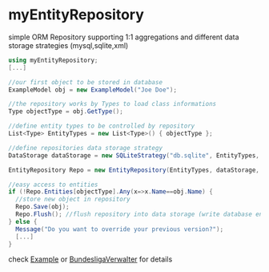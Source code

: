 # myEntityRepository
simple ORM Repository supporting 1:1 aggregations and different data storage strategies (mysql,sqlite,xml)

```c#
using myEntityRepository;
[...]

//our first object to be stored in database
ExampleModel obj = new ExampleModel("Joe Doe");

//the repository works by Types to load class informations
Type objectType = obj.GetType();

//define entity types to be controlled by repository
List<Type> EntityTypes = new List<Type>() { objectType }; 

//define repositories data storage strategy
DataStorage dataStorage = new SQLiteStrategy("db.sqlite", EntityTypes, debug); 

EntityRepository Repo = new EntityRepository(EntityTypes, dataStorage, debug);

//easy access to entities
if (!Repo.Entities[objectType].Any(x=>x.Name==obj.Name) {
  //store new object in repository
  Repo.Save(obj); 
  Repo.Flush(); //flush repository into data storage (write database entries)
} else {
  Message("Do you want to override your previous version?");
  [...]
}
```

check [Example](https://github.com/snoke/myEntityRepository/tree/master/myEntityRepository/Example)
or [BundesligaVerwalter](https://github.com/snoke/BundesligaVerwaltung) for details

